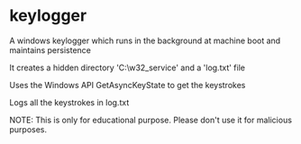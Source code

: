 # keylogger
A windows keylogger which runs in the background at machine boot and maintains persistence

It creates a hidden directory 'C:\w32_service' and a 'log.txt' file

Uses the Windows API GetAsyncKeyState to get the keystrokes

Logs all the keystrokes in log.txt

NOTE: This is only for educational purpose. Please don't use it for malicious purposes.
